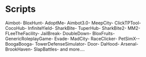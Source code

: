 # Scripts
  
Aimbot- BloxHunt-
AdoptMe- Aimbot3.0-  MeepCity-
  ClickTPTool-
  CocoHub-
  InfiniteYield-
  SharkBite-
  TuperHub-
  SharkBite2-
  MM2-
  FLeeTheFacility-
  JailBreak-
  DoubleDown-
  BloxFruits-
  GenericRoleplayGame-
  Evade-
  MadCity-
  RaceClicker-
  PetSimX--
  BoogaBooga-
  TowerDefenseSimulator-
  Door-
  DaHood-
  Arsenal-
  BrookHaven-
  SlapBattles-
  and more....
